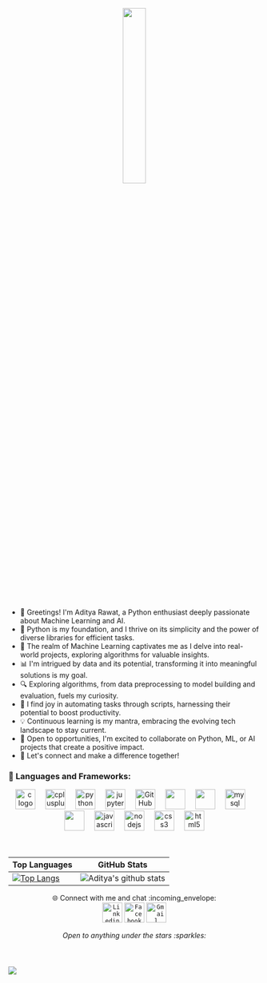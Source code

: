 <p align="center">
  <img src="https://media.giphy.com/media/MeJgB3yMMwIaHmKD4z/giphy.gif" width="30%">
  <br><br>
  
- 👋 Greetings! I'm Aditya Rawat, a Python enthusiast deeply passionate about Machine Learning and AI.
- 🐍 Python is my foundation, and I thrive on its simplicity and the power of diverse libraries for efficient tasks.
- 🤖 The realm of Machine Learning captivates me as I delve into real-world projects, exploring algorithms for valuable insights.
- 📊 I'm intrigued by data and its potential, transforming it into meaningful solutions is my goal.
- 🔍 Exploring algorithms, from data preprocessing to model building and evaluation, fuels my curiosity.
- 🚀 I find joy in automating tasks through scripts, harnessing their potential to boost productivity.
- 💡 Continuous learning is my mantra, embracing the evolving tech landscape to stay current.
- 🌟 Open to opportunities, I'm excited to collaborate on Python, ML, or AI projects that create a positive impact.
- 🤝 Let's connect and make a difference together!

### 🔧 Languages and Frameworks:
<div align="center">
  <img src="https://skillicons.dev/icons?i=c" height="40" alt="c logo"  />
  <img width="12" />
  <img src="https://cdn.simpleicons.org/c++/00599C" height="40" alt="cplusplus logo"  />
  <img width="12" />
  <img src="https://cdn.jsdelivr.net/gh/devicons/devicon/icons/python/python-original.svg" height="40" alt="python logo"  />
  <img width="12" />
  <img src="https://cdn.jsdelivr.net/gh/devicons/devicon/icons/jupyter/jupyter-original.svg" height="40" alt="jupyter logo"  />
  <img width="12" />
  <img width="40px" src="https://img.icons8.com/fluent/8x/github.png" title="GitHub" height="40"/>
          
  <img width="12" />
  <img src="https://cdn.jsdelivr.net/gh/devicons/devicon/icons/git/git-original.svg" height="40"/>
  <img width="12" />
  
  <img src="https://cdn.jsdelivr.net/gh/devicons/devicon/icons/amazonwebservices/amazonwebservices-original.svg" height="40"/>
          
  <img width="12" />
  <img src="https://cdn.jsdelivr.net/gh/devicons/devicon/icons/mysql/mysql-original.svg" height="40" alt="mysql logo"  />
  <img width="12" />

  <img src="https://cdn.jsdelivr.net/gh/devicons/devicon/icons/mongodb/mongodb-original-wordmark.svg" height="40"/>
          
  <img width="12" />
  <img src="https://cdn.jsdelivr.net/gh/devicons/devicon/icons/javascript/javascript-original.svg" height="40" alt="javascript logo"  />
  <img width="12" />
  <img src="https://cdn.simpleicons.org/nodedotjs/339933" height="40" alt="nodejs logo"  />
  <img width="12" />
  <img src="https://skillicons.dev/icons?i=css" height="40" alt="css3 logo"  />
  <img width="12" />
  <img src="https://cdn.simpleicons.org/html5/E34F26" height="40" alt="html5 logo"  />
</div>
<!-- <code><img width="40px" src="https://img.icons8.com/color/3x/c-programming.png" title="C"/></code>
<code><img width="40px" src="https://img.icons8.com/color/4x/c-plus-plus-logo.png" title="C++"/></code>
<code><img width="40px" src="https://img.icons8.com/color/4x/000000/python.png" title="Python"/></code>
<code><img width="40px" src="https://img.icons8.com/plasticine/100/000000/react.png" title="React"/></code>
<code><img width="40px" src="https://img.icons8.com/ios/4x/00758f/mysql-logo.png" title="MySQL"/></code>
<code><img width="40px" src="https://img.icons8.com/dusk/64/000000/database-restore.png" title="Database"/></code>
<code><img width="40px" src="https://img.icons8.com/fluent/8x/github.png" title="GitHub"/></code>
<code><img width="40px" src="https://img.icons8.com/color/2x/git.png" title="Git"/></code>
<code><img width="40px" src="https://img.icons8.com/color/2x/bootstrap.png" title="Bootstrap"/></code>
<code><img width="40px" src="https://img.icons8.com/color/48/000000/css3.png" title="CSS"/></code>
<code><img width="40px" src="https://img.icons8.com/color/48/000000/html-5.png" title="HTML"/></code>
<code><img width="40px" src="https://img.icons8.com/color/48/000000/javascript.png" title="Javascript"/></code>
<code><img width="40px" src="https://img.icons8.com/color/8x/000000/mongodb.png" title="MongoDB"/></code>
<code><img width="40px" src="https://img.icons8.com/color/8x/000000/nodejs.png" title="Nodejs"/></code> -->
<br/><br/>

| Top Languages | GitHub Stats |
|---------------|--------------|
| [![Top Langs](https://github-readme-stats.vercel.app/api/top-langs/?username=CS-Aditya-Rawat&langs_count=7)](https://github.com/CS-Aditya-Rawat/github-readme-stats) | ![Aditya's github stats](https://github-readme-stats.vercel.app/api?username=CS-Aditya-Rawat&show_icons=true&theme=radical) |

<p align="center">
🌐 Connect with me and chat :incoming_envelope: <br/>
<code><a href="https://www.linkedin.com/in/cs-aditya-rawat/"><img width="40px" src="https://img.icons8.com/color/8x/000000/linkedin.png" title="Linkedin"/></a></code>
<code><a href="https://twitter.com/CsAdityaRawat"><img width="40px" src="https://img.icons8.com/color/8x/000000/twitter.png" title="Facebook"/></a></code>
<code><a href="mailto:adityrawatinferno@gmail.com"><img width="40px" src="https://img.icons8.com/fluent/48/000000/gmail.png" title="Gmail"/></a></code>

<p align="center">
  <i> Open to anything under the stars :sparkles: </i>
</p>

<br>

### ![](https://komarev.com/ghpvc/?username=Cs-Aditya-Rawat&color=orange&label=Visitors+)
